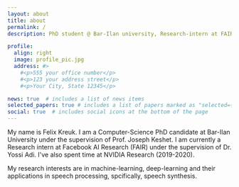 ```yaml
---
layout: about
title: about
permalink: /
description: PhD student @ Bar-Ilan university, Research-intern at FAIR.

profile:
  align: right
  image: profile_pic.jpg
  address: #>
    #<p>555 your office number</p>
    #<p>123 your address street</p>
    #<p>Your City, State 12345</p>

news: true  # includes a list of news items
selected_papers: true # includes a list of papers marked as "selected={true}"
social: true  # includes social icons at the bottom of the page
---
```


My name is Felix Kreuk. I am a Computer-Science PhD candidate at Bar-Ilan University under the supervision of Prof. Joseph Keshet.
I am currently a Research intern at Facebook AI Research (FAIR) under the supervision of Dr. Yossi Adi.
I've also spent time at NVIDIA Research (2019-2020).

My research interests are in machine-learning, deep-learning and their applications in speech processing, spcifically, speech synthesis.

